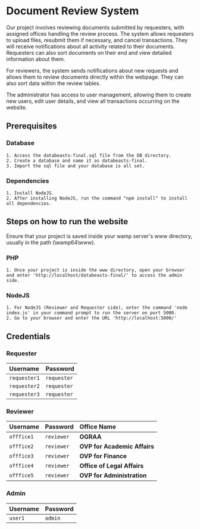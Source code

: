 # Document Review System
Our project involves reviewing documents submitted by requesters, with assigned offices handling the review process. The system allows requesters to upload files, resubmit them if necessary, and cancel transactions. They will receive notifications about all activity related to their documents. Requesters can also sort documents on their end and view detailed information about them.

For reviewers, the system sends notifications about new requests and allows them to review documents directly within the webpage. They can also sort data within the review tables.

The administrator has access to user management, allowing them to create new users, edit user details, and view all transactions occurring on the website.

## Prerequisites

### Database
    1. Access the databeasts-final.sql file from the DB directory.
    2. Create a database and name it as databeasts-final. 
    3. Import the sql file and your database is all set.
### Dependencies
    1. Install NodeJS. 
    2. After installing NodeJS, run the command "npm install" to install all dependencies.

## Steps on how to run the website
Ensure that your project is saved inside your wamp server's www directory, usually in the path (\wamp64\www).
### PHP
    1. Once your project is inside the www directory, open your browser and enter 'http://localhost/databeasts-final/' to access the admin side.
### NodeJS
    1. For NodeJS (Reviewer and Requester side), enter the command 'node index.js' in your command prompt to run the server on port 5000.
    2. Go to your browser and enter the URL 'http://localhost:5000/'

## Credentials
### Requester
| Username    | Password   | 
| :--------   | :-------   | 
| `requester1` | `requester` |
| `requester2` | `requester` |
| `requester3` | `requester` |

### Reviewer
| Username    | Password   |  Office Name                  | 
| :--------   | :-------   | :---------------------------- |
| `offfice1`  | `reviewer` | **OGRAA**                     |
| `offfice2`  | `reviewer` | **OVP for Academic Affairs**  |
| `offfice3`  | `reviewer` | **OVP for Finance**           |
| `offfice4`  | `reviewer` | **Office of Legal Affairs**   |
| `offfice5`  | `reviewer` | **OVP for Administration**    |

### Admin
| Username | Password   | 
| :------- | :-------   | 
| `user1`  | `admin`    |
